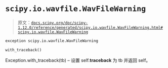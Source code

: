 # `scipy.io.wavfile.WavFileWarning`

> 原文：[`docs.scipy.org/doc/scipy-1.12.0/reference/generated/scipy.io.wavfile.WavFileWarning.html#scipy.io.wavfile.WavFileWarning`](https://docs.scipy.org/doc/scipy-1.12.0/reference/generated/scipy.io.wavfile.WavFileWarning.html#scipy.io.wavfile.WavFileWarning)

```py
exception scipy.io.wavfile.WavFileWarning
```

```py
with_traceback()
```

Exception.with_traceback(tb) – 设置 self.__traceback__ 为 tb 并返回 self。
